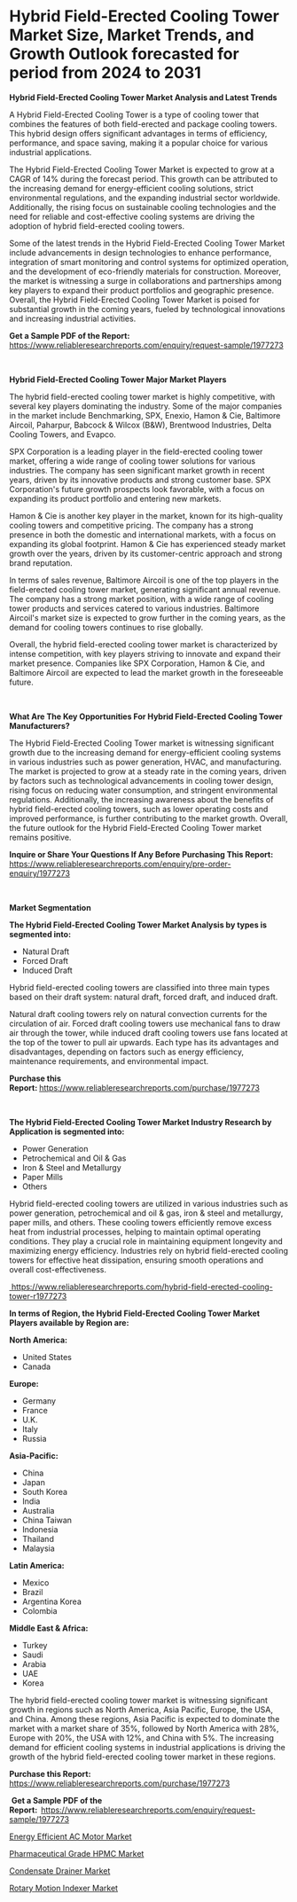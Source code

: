 <p><h1>Hybrid Field-Erected Cooling Tower Market Size, Market Trends, and Growth Outlook forecasted for period from 2024 to 2031</h1></p><p><strong>Hybrid Field-Erected Cooling Tower Market Analysis and Latest Trends</strong></p>
<p><p>A Hybrid Field-Erected Cooling Tower is a type of cooling tower that combines the features of both field-erected and package cooling towers. This hybrid design offers significant advantages in terms of efficiency, performance, and space saving, making it a popular choice for various industrial applications.</p><p>The Hybrid Field-Erected Cooling Tower Market is expected to grow at a CAGR of 14% during the forecast period. This growth can be attributed to the increasing demand for energy-efficient cooling solutions, strict environmental regulations, and the expanding industrial sector worldwide. Additionally, the rising focus on sustainable cooling technologies and the need for reliable and cost-effective cooling systems are driving the adoption of hybrid field-erected cooling towers.</p><p>Some of the latest trends in the Hybrid Field-Erected Cooling Tower Market include advancements in design technologies to enhance performance, integration of smart monitoring and control systems for optimized operation, and the development of eco-friendly materials for construction. Moreover, the market is witnessing a surge in collaborations and partnerships among key players to expand their product portfolios and geographic presence. Overall, the Hybrid Field-Erected Cooling Tower Market is poised for substantial growth in the coming years, fueled by technological innovations and increasing industrial activities.</p></p>
<p><strong>Get a Sample PDF of the Report:&nbsp;</strong> <a href="https://www.reliableresearchreports.com/enquiry/request-sample/1977273">https://www.reliableresearchreports.com/enquiry/request-sample/1977273</a></p>
<p>&nbsp;</p>
<p><strong>Hybrid Field-Erected Cooling Tower Major Market Players</strong></p>
<p><p>The hybrid field-erected cooling tower market is highly competitive, with several key players dominating the industry. Some of the major companies in the market include Benchmarking, SPX, Enexio, Hamon & Cie, Baltimore Aircoil, Paharpur, Babcock & Wilcox (B&W), Brentwood Industries, Delta Cooling Towers, and Evapco.</p><p>SPX Corporation is a leading player in the field-erected cooling tower market, offering a wide range of cooling tower solutions for various industries. The company has seen significant market growth in recent years, driven by its innovative products and strong customer base. SPX Corporation's future growth prospects look favorable, with a focus on expanding its product portfolio and entering new markets.</p><p>Hamon & Cie is another key player in the market, known for its high-quality cooling towers and competitive pricing. The company has a strong presence in both the domestic and international markets, with a focus on expanding its global footprint. Hamon & Cie has experienced steady market growth over the years, driven by its customer-centric approach and strong brand reputation.</p><p>In terms of sales revenue, Baltimore Aircoil is one of the top players in the field-erected cooling tower market, generating significant annual revenue. The company has a strong market position, with a wide range of cooling tower products and services catered to various industries. Baltimore Aircoil's market size is expected to grow further in the coming years, as the demand for cooling towers continues to rise globally.</p><p>Overall, the hybrid field-erected cooling tower market is characterized by intense competition, with key players striving to innovate and expand their market presence. Companies like SPX Corporation, Hamon & Cie, and Baltimore Aircoil are expected to lead the market growth in the foreseeable future.</p></p>
<p>&nbsp;</p>
<p><strong>What Are The Key Opportunities For Hybrid Field-Erected Cooling Tower Manufacturers?</strong></p>
<p><p>The Hybrid Field-Erected Cooling Tower market is witnessing significant growth due to the increasing demand for energy-efficient cooling systems in various industries such as power generation, HVAC, and manufacturing. The market is projected to grow at a steady rate in the coming years, driven by factors such as technological advancements in cooling tower design, rising focus on reducing water consumption, and stringent environmental regulations. Additionally, the increasing awareness about the benefits of hybrid field-erected cooling towers, such as lower operating costs and improved performance, is further contributing to the market growth. Overall, the future outlook for the Hybrid Field-Erected Cooling Tower market remains positive.</p></p>
<p><strong>Inquire or Share Your Questions If Any Before Purchasing This Report:</strong> <a href="https://www.reliableresearchreports.com/enquiry/pre-order-enquiry/1977273">https://www.reliableresearchreports.com/enquiry/pre-order-enquiry/1977273</a></p>
<p>&nbsp;</p>
<p><strong>Market Segmentation</strong></p>
<p><strong>The Hybrid Field-Erected Cooling Tower Market Analysis by types is segmented into:</strong></p>
<p><ul><li>Natural Draft</li><li>Forced Draft</li><li>Induced Draft</li></ul></p>
<p><p>Hybrid field-erected cooling towers are classified into three main types based on their draft system: natural draft, forced draft, and induced draft. </p><p>Natural draft cooling towers rely on natural convection currents for the circulation of air. Forced draft cooling towers use mechanical fans to draw air through the tower, while induced draft cooling towers use fans located at the top of the tower to pull air upwards. Each type has its advantages and disadvantages, depending on factors such as energy efficiency, maintenance requirements, and environmental impact.</p></p>
<p><strong>Purchase this Report:&nbsp;</strong><a href="https://www.reliableresearchreports.com/purchase/1977273">https://www.reliableresearchreports.com/purchase/1977273</a></p>
<p>&nbsp;</p>
<p><strong>The Hybrid Field-Erected Cooling Tower Market Industry Research by Application is segmented into:</strong></p>
<p><ul><li>Power Generation</li><li>Petrochemical and Oil & Gas</li><li>Iron & Steel and Metallurgy</li><li>Paper Mills</li><li>Others</li></ul></p>
<p><p>Hybrid field-erected cooling towers are utilized in various industries such as power generation, petrochemical and oil & gas, iron & steel and metallurgy, paper mills, and others. These cooling towers efficiently remove excess heat from industrial processes, helping to maintain optimal operating conditions. They play a crucial role in maintaining equipment longevity and maximizing energy efficiency. Industries rely on hybrid field-erected cooling towers for effective heat dissipation, ensuring smooth operations and overall cost-effectiveness.</p></p>
<p><a href="https://www.reliableresearchreports.com/hybrid-field-erected-cooling-tower-r1977273">&nbsp;https://www.reliableresearchreports.com/hybrid-field-erected-cooling-tower-r1977273</a></p>
<p><strong>In terms of Region, the Hybrid Field-Erected Cooling Tower Market Players available by Region are:</strong></p>
<p>
    <p> <strong> North America: </strong>
        <ul>
            <li>United States</li>
            <li>Canada</li>
        </ul>
        </p> 
    <p> <strong> Europe: </strong>
        <ul>
            <li>Germany</li>
            <li>France</li>
            <li>U.K.</li>
            <li>Italy</li>
            <li>Russia</li>
        </ul>
        </p> 
    <p> <strong> Asia-Pacific: </strong>
        <ul>
            <li>China</li>
            <li>Japan</li>
            <li>South Korea</li>
            <li>India</li>
            <li>Australia</li>
            <li>China Taiwan</li>
            <li>Indonesia</li>
            <li>Thailand</li>
            <li>Malaysia</li>
        </ul>
        </p> 
    <p> <strong> Latin America: </strong>
        <ul>
            <li>Mexico</li>
            <li>Brazil</li>
            <li>Argentina Korea</li>
            <li>Colombia</li>
        </ul>
        </p> 
    <p> <strong> Middle East & Africa: </strong>
        <ul>
            <li>Turkey</li>
            <li>Saudi</li>
            <li>Arabia</li>
            <li>UAE</li>
            <li>Korea</li>
        </ul>
    </p>
    </p>
<p><p>The hybrid field-erected cooling tower market is witnessing significant growth in regions such as North America, Asia Pacific, Europe, the USA, and China. Among these regions, Asia Pacific is expected to dominate the market with a market share of 35%, followed by North America with 28%, Europe with 20%, the USA with 12%, and China with 5%. The increasing demand for efficient cooling systems in industrial applications is driving the growth of the hybrid field-erected cooling tower market in these regions.</p></p>
<p><strong>Purchase this Report: </strong><a href="https://www.reliableresearchreports.com/purchase/1977273">https://www.reliableresearchreports.com/purchase/1977273</a></p>
<p>&nbsp;<strong>Get a Sample PDF of the Report:&nbsp;&nbsp;</strong><a href="https://www.reliableresearchreports.com/enquiry/request-sample/1977273">https://www.reliableresearchreports.com/enquiry/request-sample/1977273</a></p>
<p><strong></strong></p>
<p><p><a href="https://github.com/lbird53714/Market-Research-Report-List-4/blob/main/energy-efficient-ac-motor-market.md">Energy Efficient AC Motor Market</a></p><p><a href="https://issuu.com/reportprime-2/docs/pharmaceutical-grade-hpmc-market-size-2030.pptx">Pharmaceutical Grade HPMC Market</a></p><p><a href="https://www.linkedin.com/pulse/condensate-drainer-market-exploring-share-trends-future-orsve?trackingId=KVI4WWQmnOYz89EC%2B4iO9g%3D%3D">Condensate Drainer Market</a></p><p><a href="https://www.linkedin.com/pulse/rotary-motion-indexer-market-research-report-its-history-fnvge?trackingId=Atfwd%2FJtjp2KlIjE7Tsv%2FQ%3D%3D">Rotary Motion Indexer Market</a></p></p>